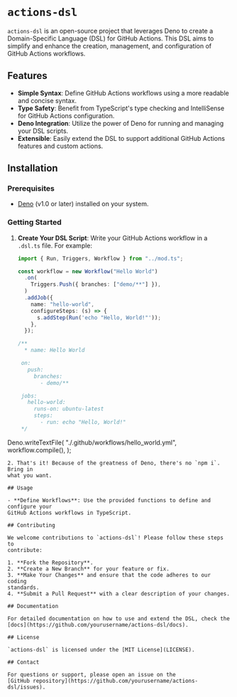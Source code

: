 # `actions-dsl`

`actions-dsl` is an open-source project that leverages Deno to create a
Domain-Specific Language (DSL) for GitHub Actions. This DSL aims to simplify and
enhance the creation, management, and configuration of GitHub Actions workflows.

## Features

- **Simple Syntax**: Define GitHub Actions workflows using a more readable and
  concise syntax.
- **Type Safety**: Benefit from TypeScript's type checking and IntelliSense for
  GitHub Actions configuration.
- **Deno Integration**: Utilize the power of Deno for running and managing your
  DSL scripts.
- **Extensible**: Easily extend the DSL to support additional GitHub Actions
  features and custom actions.

## Installation

### Prerequisites

- [Deno](https://deno.land/) (v1.0 or later) installed on your system.

### Getting Started

1. **Create Your DSL Script**: Write your GitHub Actions workflow in a `.dsl.ts`
   file. For example:
   ```typescript
   import { Run, Triggers, Workflow } from "../mod.ts";

   const workflow = new Workflow("Hello World")
     .on(
       Triggers.Push({ branches: ["demo/**"] }),
     )
     .addJob({
       name: "hello-world",
       configureSteps: (s) => {
         s.addStep(Run('echo "Hello, World!"'));
       },
     });

   /**
     * name: Hello World

    on:
      push:
        branches:
          - demo/**

    jobs:
      hello-world:
        runs-on: ubuntu-latest
        steps:
          - run: echo "Hello, World!"
    */
   ```

Deno.writeTextFile( "./.github/workflows/hello_world.yml", workflow.compile(),
);

```
2. That's it! Because of the greatness of Deno, there's no `npm i`. Bring in
what you want.

## Usage

- **Define Workflows**: Use the provided functions to define and configure your
GitHub Actions workflows in TypeScript.

## Contributing

We welcome contributions to `actions-dsl`! Please follow these steps to
contribute:

1. **Fork the Repository**.
2. **Create a New Branch** for your feature or fix.
3. **Make Your Changes** and ensure that the code adheres to our coding
standards.
4. **Submit a Pull Request** with a clear description of your changes.

## Documentation

For detailed documentation on how to use and extend the DSL, check the
[docs](https://github.com/yourusername/actions-dsl/docs).

## License

`actions-dsl` is licensed under the [MIT License](LICENSE).

## Contact

For questions or support, please open an issue on the
[GitHub repository](https://github.com/yourusername/actions-dsl/issues).
```

```
```

```
```

```
```
